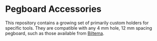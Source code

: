# Pegboard Accessories

This repository contains a growing set of primarily custom holders
for specific tools. They are compatible with any 4 mm hole, 12 mm spacing
pegboard, such as those available from [Biltema](https://www.biltema.se/verktyg/verktygsforvaring/verktygstavlor).


